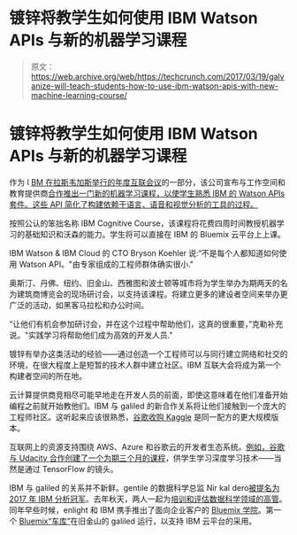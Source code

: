 # 镀锌将教学生如何使用 IBM Watson APIs 与新的机器学习课程 

> 原文：<https://web.archive.org/web/https://techcrunch.com/2017/03/19/galvanize-will-teach-students-how-to-use-ibm-watson-apis-with-new-machine-learning-course/>

# 镀锌将教学生如何使用 IBM Watson APIs 与新的机器学习课程

作为 I [BM 在拉斯韦加斯举行的年度互联会议](https://web.archive.org/web/20221208155846/https://www.ibm.com/cloud-computing/us/en/interconnect/)的一部分，该公司宣布与工作空间和教育提供商[合作推出一门新的机器学习课程，以使学生熟悉 IBM 的 Watson APIs 套件。这些 API 简化了构建依赖于语言、语音和视觉分析的工具的过程。](https://web.archive.org/web/20221208155846/http://www.galvanize.com/)

按照公认的笨拙名称 IBM Cognitive Course，该课程将花费四周时间教授机器学习的基础知识和沃森的能力。学生将可以直接在 IBM 的 Bluemix 云平台上上课。

IBM Watson & IBM Cloud 的 CTO Bryson Koehler 说:“不是每个人都知道如何使用 Watson API。"由专家组成的工程师群体确实很小."

奥斯汀、丹佛、纽约、旧金山、西雅图和波士顿等城市将为学生举办为期两天的名为建筑商博览会的现场研讨会，以支持该课程。将建立更多的建设者空间来举办更广泛的活动，如黑客马拉松和办公时间。

“让他们有机会参加研讨会，并在这个过程中帮助他们，这真的很重要，”克勒补充说。"实践学习将帮助他们成为高效的开发人员."

镀锌有举办这类活动的经验——通过创造一个工程师可以与同行建立网络和社交的环境，在很大程度上是短暂的技术人群中建立社区。IBM 互联大会将成为第一个构建者空间的所在地。

云计算提供商竞相尽可能早地走在开发人员的前面，即使这意味着在他们准备开始编程之前就开始教他们。IBM 与 galiled 的新合作关系将让他们接触到一个庞大的工程师社区。这听起来应该很熟悉，[谷歌收购 Kaggle](https://web.archive.org/web/20221208155846/https://beta.techcrunch.com/2017/03/07/google-is-acquiring-data-science-community-kaggle/) 是同一配方的更大规模版本。

互联网上的资源支持围绕 AWS、Azure 和谷歌云的开发者生态系统。[例如，谷歌与 Udacity 合作创建了一个为期三个月的课程](https://web.archive.org/web/20221208155846/http://blog.udacity.com/2016/01/putting-deep-learning-to-work.html)，供学生学习深度学习技术——当然是通过 TensorFlow 的镜头。

IBM 与 galiled 的关系并不新鲜。gentile 的数据科学总监 Nir kal dero[被提名为 2017 年 IBM 分析冠军](https://web.archive.org/web/20221208155846/http://www.businesswire.com/news/home/20170214006164/en/Galvanize%E2%80%99s-Director-Data-Science-Named-2017-IBM)。去年秋天，两人一起为[培训和评估数据科学领域的高管](https://web.archive.org/web/20221208155846/http://www.businesswire.com/news/home/20160927006633/en/Galvanize-Launches-Data-Science-Executives-Program-Enterprises)。同年早些时候，enlight 和 IBM 携手推出了面向企业客户的 [Bluemix 学院](https://web.archive.org/web/20221208155846/http://www.businesswire.com/news/home/20160225005500/en/Galvanize-Collaborates-IBM-Offer-Galvanize-Bluemix-Academy)。第一个 [Bluemix“车库”](https://web.archive.org/web/20221208155846/https://www.ibm.com/cloud-computing/bluemix/garage)在旧金山的 galiled 运行，以支持 IBM 云平台的采用。